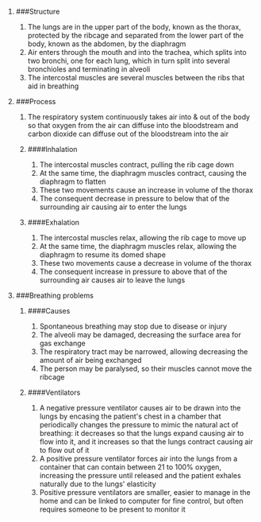 1. ###Structure

    1. The lungs are in the upper part of the body, known as the thorax, protected by the ribcage and separated from the lower part of the body, known as the abdomen, by the diaphragm
    2. Air enters through the mouth and into the trachea, which splits into two bronchi, one for each lung, which in turn split into several bronchioles and terminating in alveoli
    3. The intercostal muscles are several muscles between the ribs that aid in breathing
2. ###Process

    1. The respiratory system continuously takes air into & out of the body so that oxygen from the air can diffuse into the bloodstream and carbon dioxide can diffuse out of the bloodstream into the air
    2. ####Inhalation

        1. The intercostal muscles contract, pulling the rib cage down
        2. At the same time, the diaphragm muscles contract, causing the diaphragm to flatten
        3. These two movements cause an increase in volume of the thorax
        4. The consequent decrease in pressure to below that of the surrounding air causing air to enter the lungs
    3. ####Exhalation

        1. The intercostal muscles relax, allowing the rib cage to move up
        2. At the same time, the diaphragm muscles relax, allowing the diaphragm to resume its domed shape
        3. These two movements cause a decrease in volume of the thorax
        4. The consequent increase in pressure to above that of the surrounding air causes air to leave the lungs
3. ###Breathing problems

    1. ####Causes

        1. Spontaneous breathing may stop due to disease or injury
        2. The alveoli may be damaged, decreasing the surface area for gas exchange
        3. The respiratory tract may be narrowed, allowing decreasing the amount of air being exchanged
        4. The person may be paralysed, so their muscles cannot move the ribcage

    2. ####Ventilators

        1. A negative pressure ventilator causes air to be drawn into the lungs by encasing the patient's chest in a chamber that periodically changes the pressure to mimic the natural act of breathing: it decreases so that the lungs expand causing air to flow into it, and it increases so that the lungs contract causing air to flow out of it
        2. A positive pressure ventilator forces air into the lungs from a container that can contain between 21 to 100% oxygen, increasing the pressure until released and the patient exhales naturally due to the lungs' elasticity
        3. Positive pressure ventilators are smaller, easier to manage in the home and can be linked to computer for fine control, but often requires someone to be present to monitor it
